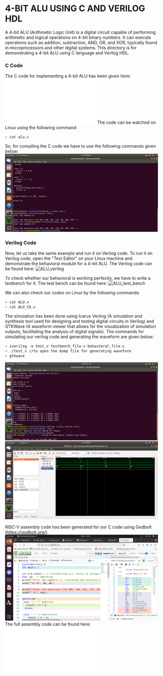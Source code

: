 # 4-BIT ALU USING C AND VERILOG HDL #
A 4-bit ALU (Arithmetic Logic Unit) is a digital circuit capable of performing arithmetic and logical operations on 4-bit binary numbers. It can execute operations such as addition, subtraction, AND, OR, and XOR, typically found in microprocessors and other digital systems. This directory is for demonstrating a 4-bit ALU using C language and Verilog HDL.

### C Code ###
The C code for implementing a 4-bit ALU has been given here: ![ALU_C_Code](/week1/Task2/ALU/alu.c)
The code can be watched on Linux using the following command:
```
~ cat alu.c
```
So, for compiling the C code we have to use the following commands given below:
![Compilation](/week1/Task2/ALU/c_compilation.png)

### Verilog Code ###

   Now, let us take the same example and run it on Verilog code. To run it on Verilog code, open the "Text Editor" on your Linux machine and demonstrate the behavioral module for a 4-bit ALU. The Verilog code can be found here: ![ALU_verilog](/week1/Task2/ALU/ALU.v)

To check whether our behavioral is working perfectly, we have to write a testbench for it. The test bench can be found here: ![ALU_test_bench](/week1/Task2/ALU/ALU_tb.v)

We can also check our codes on Linux by the following commands:
```
~ cat ALU.v
~ cat ALU_tb.v
```
The simulation has been done using Icarus Verilog (A simulation and synthesis tool used for designing and testing digital circuits in Verilog) and GTKWave (A waveform viewer that allows for the visualization of simulation outputs, facilitating the analysis of digital signals). The commands for simulating our verilog code and generating the waveform are given below:
```
~ iverilog -o test_v testbench_file.v behavioral_file.v
~ ./test_v //to open the dump file for generating waveform
~ gtkwave
```
![compilation](/week1/Task2/ALU/ALU_tb.png)
![waveform](/week1/Task2/ALU/waveform.png)

RISC-V assembly code has been generated for our C code using Godbolt (https://godbolt.org/)
![Assembly_SS](/week1/Task2/ALU/ALU_godbolt.png)
The full assembly code can be found here: ![Assembly](/week1/Task2/ALU/ALU.s)


